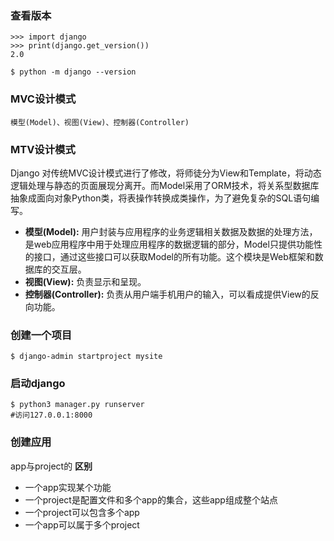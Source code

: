 ### 查看版本
    >>> import django
    >>> print(django.get_version())
    2.0

    $ python -m django --version

### MVC设计模式
    模型(Model)、视图(View)、控制器(Controller)

### MTV设计模式
Django 对传统MVC设计模式进行了修改，将师徒分为View和Template，将动态逻辑处理与静态的页面展现分离开。而Model采用了ORM技术，将关系型数据库抽象成面向对象Python类，将表操作转换成类操作，为了避免复杂的SQL语句编写。
+ **模型(Model):** 用户封装与应用程序的业务逻辑相关数据及数据的处理方法，是web应用程序中用于处理应用程序的数据逻辑的部分，Model只提供功能性的接口，通过这些接口可以获取Model的所有功能。这个模块是Web框架和数据库的交互层。
+ **视图(View):** 负责显示和呈现。
+ **控制器(Controller):** 负责从用户端手机用户的输入，可以看成提供View的反向功能。

### 创建一个项目
    $ django-admin startproject mysite

### 启动django
    $ python3 manager.py runserver
    #访问127.0.0.1:8000

### 创建应用
app与project的 **区别**
+ 一个app实现某个功能
+ 一个project是配置文件和多个app的集合，这些app组成整个站点
+ 一个project可以包含多个app
+ 一个app可以属于多个project


